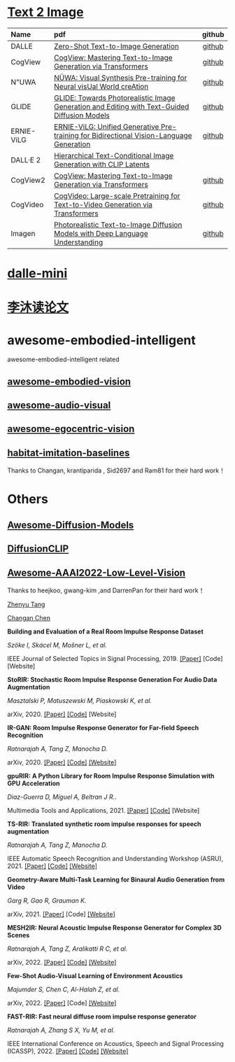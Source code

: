# [Text 2 Image](https://www.bilibili.com/video/BV17r4y1u77B?spm_id_from=333.999.0.0&vd_source=748e2ffada3badcc315a8de5269e2580)
| Name  | pdf  |   github |
| :--- |:--- |:---: |
| DALLE  |[Zero-Shot Text-to-Image Generation](https://arxiv.org/pdf/2102.12092) |  [github](https://github.com/lucidrains/DALLE-pytorch) |
| CogView |[CogView: Mastering Text-to-Image Generation via Transformers](https://arxiv.org/pdf/2105.13290.pdf) |[github](https://github.com/THUDM/CogView) |
| N\"UWA |[NÜWA: Visual Synthesis Pre-training for Neural visUal World creAtion](https://arxiv.org/pdf/2111.12417.pdf) |[github](https://github.com/lucidrains/nuwa-pytorch) |
| GLIDE |[GLIDE: Towards Photorealistic Image Generation and Editing with Text-Guided Diffusion Models](https://arxiv.org/pdf/2112.10741v3.pdf) | [github](https://github.com/openai/glide-text2im) |
| ERNIE-ViLG  |[ERNIE-ViLG: Unified Generative Pre-training for Bidirectional Vision-Language Generation](https://arxiv.org/pdf/2112.15283.pdf) |  [github](https://github.com/PaddlePaddle/FleetX) |
| DALL·E 2 |[Hierarchical Text-Conditional Image Generation with CLIP Latents](https://cdn.openai.com/papers/dall-e-2.pdf) | |
| CogView2 |[CogView: Mastering Text-to-Image Generation via Transformers](https://arxiv.org/pdf/2105.13290.pdf) |[github](https://github.com/THUDM/CogView2)|
| CogVideo |[CogVideo: Large-scale Pretraining for Text-to-Video Generation via Transformers](https://arxiv.org/pdf/2205.15868.pdf) |[github]() |
| Imagen |[Photorealistic Text-to-Image Diffusion Models with Deep Language Understanding](https://arxiv.org/pdf/2205.11487.pdf) |[github](https://github.com/lucidrains/imagen-pytorch) |




# [dalle-mini](https://huggingface.co/spaces/dalle-mini/dalle-mini)

# [李沐读论文](https://github.com/mli/paper-reading)

# awesome-embodied-intelligent
awesome-embodied-intelligent related

## [awesome-embodied-vision](https://github.com/ChanganVR/awesome-embodied-vision)

## [awesome-audio-visual](https://github.com/krantiparida/awesome-audio-visual)

## [awesome-egocentric-vision](https://github.com/Sid2697/awesome-egocentric-vision)

## [habitat-imitation-baselines](https://github.com/Ram81/habitat-imitation-baselines)

Thanks to Changan, krantiparida , Sid2697 and Ram81 for their hard work！

# Others

## [Awesome-Diffusion-Models](https://github.com/heejkoo/Awesome-Diffusion-Models)

## [DiffusionCLIP](https://github.com/gwang-kim/DiffusionCLIP)

## [Awesome-AAAI2022-Low-Level-Vision](https://github.com/DarrenPan/Awesome-AAAI2022-Low-Level-Vision)


Thanks to heejkoo, gwang-kim ,and DarrenPan  for their hard work！

[Zhenyu Tang](https://scholar.google.com/citations?user=gPGVGTkAAAAJ&hl=en)


[Changan Chen](https://changan.io/)

**Building and Evaluation of a Real Room Impulse Response Dataset**

  _Szöke I, Skácel M, Mošner L, et al._

  IEEE Journal of Selected Topics in Signal Processing, 2019. [[Paper]](https://arxiv.org/pdf/1811.06795) [Code] [Website]



**StoRIR: Stochastic Room Impulse Response Generation For Audio Data Augmentation**

  _Masztalski P, Matuszewski M, Piaskowski K, et al._

  arXiv, 2020. [[Paper]](https://arxiv.org/pdf/2008.07231) [[Code]](https://github.com/SRPOL-AUI/storir) [Website]


**IR-GAN: Room Impulse Response Generator for Far-field Speech Recognition**

  _Ratnarajah A, Tang Z, Manocha D._

  arXiv, 2020. [[Paper]](https://arxiv.org/pdf/2010.13219) [[Code]](https://github.com/GAMMA-UMD/IR-GAN) [[Website]](https://www.youtube.com/watch?v=_v5rDmDXvD0)

  **gpuRIR: A Python Library for Room Impulse Response Simulation with GPU Acceleration**

  _Diaz-Guerra D, Miguel A, Beltran J R.._

  Multimedia Tools and Applications, 2021. [[Paper]](https://arxiv.org/pdf/1810.11359) [[Code]](https://github.com/DavidDiazGuerra/gpuRIR) [Website]

  **TS-RIR: Translated synthetic room impulse responses for speech augmentation**

  _Ratnarajah A, Tang Z, Manocha D._

  IEEE Automatic Speech Recognition and Understanding Workshop (ASRU), 2021. [[Paper]](https://arxiv.org/pdf/2103.16804) [[Code]](https://github.com/GAMMA-UMD/TS-RIR) [[Website]](https://www.youtube.com/watch?v=gghzIMT8FCw)
  

**Geometry-Aware Multi-Task Learning for Binaural Audio Generation from Video**

  _Garg R, Gao R, Grauman K._

  arXiv, 2021. [[Paper]](https://arxiv.org/pdf/2111.10882) [Code] [[Website]](https://www.youtube.com/watch?v=rTLMcH4QUKI)

**MESH2IR: Neural Acoustic Impulse Response Generator for Complex 3D Scenes**

  _Ratnarajah A, Tang Z, Aralikatti R C, et al._

  arXiv, 2022. [[Paper]](https://arxiv.org/pdf/2205.09248) [[Code]](https://github.com/anton-jeran/MESH2IR) [[Website]](https://anton-jeran.github.io/M2IR/)

**Few-Shot Audio-Visual Learning of Environment Acoustics**

  _Majumder S, Chen C, Al-Halah Z, et al._

   arXiv, 2022. [[Paper]](https://arxiv.org/pdf/2206.04006) [Code] [[Website]](https://vision.cs.utexas.edu/projects/fs_rir/)

**FAST-RIR: Fast neural diffuse room impulse response generator**

  _Ratnarajah A, Zhang S X, Yu M, et al._

  IEEE International Conference on Acoustics, Speech and Signal Processing (ICASSP), 2022. [[Paper]](https://arxiv.org/pdf/2110.04057) [[Code]](https://github.com/anton-jeran/FAST-RIR) [[Website]](https://anton-jeran.github.io/FRIR/)
